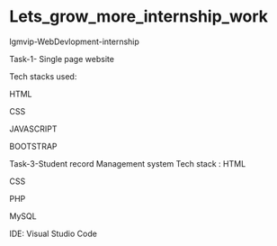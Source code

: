 # Lets_grow_more_internship_work
lgmvip-WebDevlopment-internship

Task-1- Single page website

Tech stacks used:

HTML

CSS

JAVASCRIPT

BOOTSTRAP

Task-3-Student record Management system Tech stack : HTML

CSS

PHP

MySQL

IDE: Visual Studio Code
